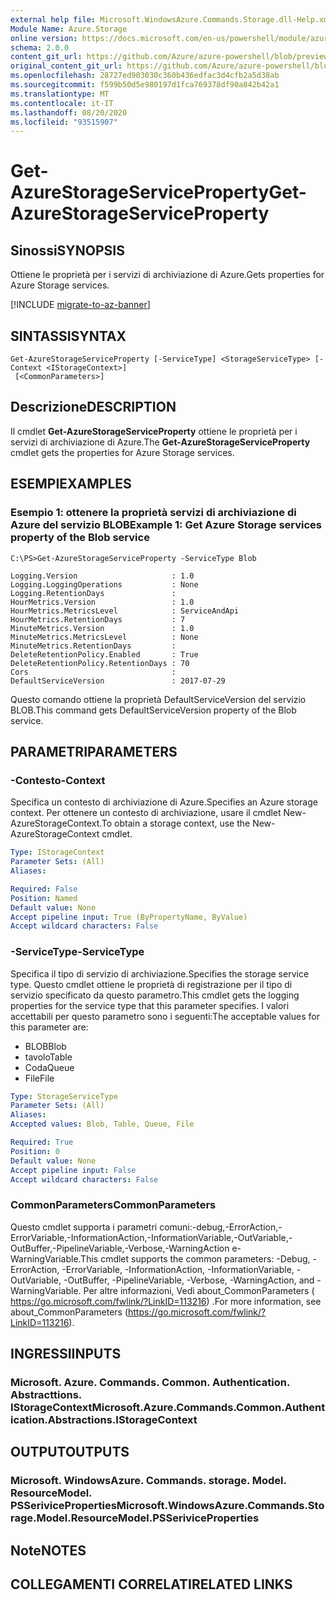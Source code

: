 ```yaml
---
external help file: Microsoft.WindowsAzure.Commands.Storage.dll-Help.xml
Module Name: Azure.Storage
online version: https://docs.microsoft.com/en-us/powershell/module/azure.storage/get-azurestorageserviceproperty
schema: 2.0.0
content_git_url: https://github.com/Azure/azure-powershell/blob/preview/src/Storage/Commands.Storage/help/Get-AzureStorageServiceProperty.md
original_content_git_url: https://github.com/Azure/azure-powershell/blob/preview/src/Storage/Commands.Storage/help/Get-AzureStorageServiceProperty.md
ms.openlocfilehash: 28727ed903030c360b436edfac3d4cfb2a5d38ab
ms.sourcegitcommit: f599b50d5e980197d1fca769378df90a842b42a1
ms.translationtype: MT
ms.contentlocale: it-IT
ms.lasthandoff: 08/20/2020
ms.locfileid: "93515907"
---
```

# <span data-ttu-id="fc420-101">Get-AzureStorageServiceProperty</span><span class="sxs-lookup"><span data-stu-id="fc420-101">Get-AzureStorageServiceProperty</span></span>

## <span data-ttu-id="fc420-102">Sinossi</span><span class="sxs-lookup"><span data-stu-id="fc420-102">SYNOPSIS</span></span>
<span data-ttu-id="fc420-103">Ottiene le proprietà per i servizi di archiviazione di Azure.</span><span class="sxs-lookup"><span data-stu-id="fc420-103">Gets properties for Azure Storage services.</span></span>

[!INCLUDE [migrate-to-az-banner](../../includes/migrate-to-az-banner.md)]

## <span data-ttu-id="fc420-104">SINTASSI</span><span class="sxs-lookup"><span data-stu-id="fc420-104">SYNTAX</span></span>

```
Get-AzureStorageServiceProperty [-ServiceType] <StorageServiceType> [-Context <IStorageContext>]
 [<CommonParameters>]
```

## <span data-ttu-id="fc420-105">Descrizione</span><span class="sxs-lookup"><span data-stu-id="fc420-105">DESCRIPTION</span></span>
<span data-ttu-id="fc420-106">Il cmdlet **Get-AzureStorageServiceProperty** ottiene le proprietà per i servizi di archiviazione di Azure.</span><span class="sxs-lookup"><span data-stu-id="fc420-106">The **Get-AzureStorageServiceProperty** cmdlet gets the properties for Azure Storage services.</span></span>

## <span data-ttu-id="fc420-107">ESEMPI</span><span class="sxs-lookup"><span data-stu-id="fc420-107">EXAMPLES</span></span>

### <span data-ttu-id="fc420-108">Esempio 1: ottenere la proprietà servizi di archiviazione di Azure del servizio BLOB</span><span class="sxs-lookup"><span data-stu-id="fc420-108">Example 1: Get  Azure Storage services property of the Blob service</span></span>
```
C:\PS>Get-AzureStorageServiceProperty -ServiceType Blob

Logging.Version                     : 1.0
Logging.LoggingOperations           : None
Logging.RetentionDays               : 
HourMetrics.Version                 : 1.0
HourMetrics.MetricsLevel            : ServiceAndApi
HourMetrics.RetentionDays           : 7
MinuteMetrics.Version               : 1.0
MinuteMetrics.MetricsLevel          : None
MinuteMetrics.RetentionDays         : 
DeleteRetentionPolicy.Enabled       : True
DeleteRetentionPolicy.RetentionDays : 70
Cors                                : 
DefaultServiceVersion               : 2017-07-29

```

<span data-ttu-id="fc420-109">Questo comando ottiene la proprietà DefaultServiceVersion del servizio BLOB.</span><span class="sxs-lookup"><span data-stu-id="fc420-109">This command gets DefaultServiceVersion property of the Blob service.</span></span>

## <span data-ttu-id="fc420-110">PARAMETRI</span><span class="sxs-lookup"><span data-stu-id="fc420-110">PARAMETERS</span></span>

### <span data-ttu-id="fc420-111">-Contesto</span><span class="sxs-lookup"><span data-stu-id="fc420-111">-Context</span></span>
<span data-ttu-id="fc420-112">Specifica un contesto di archiviazione di Azure.</span><span class="sxs-lookup"><span data-stu-id="fc420-112">Specifies an Azure storage context.</span></span>
<span data-ttu-id="fc420-113">Per ottenere un contesto di archiviazione, usare il cmdlet New-AzureStorageContext.</span><span class="sxs-lookup"><span data-stu-id="fc420-113">To obtain a storage context, use the New-AzureStorageContext cmdlet.</span></span>

```yaml
Type: IStorageContext
Parameter Sets: (All)
Aliases: 

Required: False
Position: Named
Default value: None
Accept pipeline input: True (ByPropertyName, ByValue)
Accept wildcard characters: False
```

### <span data-ttu-id="fc420-114">-ServiceType</span><span class="sxs-lookup"><span data-stu-id="fc420-114">-ServiceType</span></span>
<span data-ttu-id="fc420-115">Specifica il tipo di servizio di archiviazione.</span><span class="sxs-lookup"><span data-stu-id="fc420-115">Specifies the storage service type.</span></span>
<span data-ttu-id="fc420-116">Questo cmdlet ottiene le proprietà di registrazione per il tipo di servizio specificato da questo parametro.</span><span class="sxs-lookup"><span data-stu-id="fc420-116">This cmdlet gets the logging properties for the service type that this parameter specifies.</span></span>
<span data-ttu-id="fc420-117">I valori accettabili per questo parametro sono i seguenti:</span><span class="sxs-lookup"><span data-stu-id="fc420-117">The acceptable values for this parameter are:</span></span>

- <span data-ttu-id="fc420-118">BLOB</span><span class="sxs-lookup"><span data-stu-id="fc420-118">Blob</span></span> 
- <span data-ttu-id="fc420-119">tavolo</span><span class="sxs-lookup"><span data-stu-id="fc420-119">Table</span></span>
- <span data-ttu-id="fc420-120">Coda</span><span class="sxs-lookup"><span data-stu-id="fc420-120">Queue</span></span>
- <span data-ttu-id="fc420-121">File</span><span class="sxs-lookup"><span data-stu-id="fc420-121">File</span></span>

```yaml
Type: StorageServiceType
Parameter Sets: (All)
Aliases: 
Accepted values: Blob, Table, Queue, File

Required: True
Position: 0
Default value: None
Accept pipeline input: False
Accept wildcard characters: False
```

### <span data-ttu-id="fc420-122">CommonParameters</span><span class="sxs-lookup"><span data-stu-id="fc420-122">CommonParameters</span></span>
<span data-ttu-id="fc420-123">Questo cmdlet supporta i parametri comuni:-debug,-ErrorAction,-ErrorVariable,-InformationAction,-InformationVariable,-OutVariable,-OutBuffer,-PipelineVariable,-Verbose,-WarningAction e-WarningVariable.</span><span class="sxs-lookup"><span data-stu-id="fc420-123">This cmdlet supports the common parameters: -Debug, -ErrorAction, -ErrorVariable, -InformationAction, -InformationVariable, -OutVariable, -OutBuffer, -PipelineVariable, -Verbose, -WarningAction, and -WarningVariable.</span></span> <span data-ttu-id="fc420-124">Per altre informazioni, Vedi about_CommonParameters ( https://go.microsoft.com/fwlink/?LinkID=113216) .</span><span class="sxs-lookup"><span data-stu-id="fc420-124">For more information, see about_CommonParameters (https://go.microsoft.com/fwlink/?LinkID=113216).</span></span>

## <span data-ttu-id="fc420-125">INGRESSI</span><span class="sxs-lookup"><span data-stu-id="fc420-125">INPUTS</span></span>

### <span data-ttu-id="fc420-126">Microsoft. Azure. Commands. Common. Authentication. Abstracttions. IStorageContext</span><span class="sxs-lookup"><span data-stu-id="fc420-126">Microsoft.Azure.Commands.Common.Authentication.Abstractions.IStorageContext</span></span>

## <span data-ttu-id="fc420-127">OUTPUT</span><span class="sxs-lookup"><span data-stu-id="fc420-127">OUTPUTS</span></span>

### <span data-ttu-id="fc420-128">Microsoft. WindowsAzure. Commands. storage. Model. ResourceModel. PSSeriviceProperties</span><span class="sxs-lookup"><span data-stu-id="fc420-128">Microsoft.WindowsAzure.Commands.Storage.Model.ResourceModel.PSSeriviceProperties</span></span>

## <span data-ttu-id="fc420-129">Note</span><span class="sxs-lookup"><span data-stu-id="fc420-129">NOTES</span></span>

## <span data-ttu-id="fc420-130">COLLEGAMENTI CORRELATI</span><span class="sxs-lookup"><span data-stu-id="fc420-130">RELATED LINKS</span></span>

